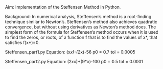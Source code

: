 Aim:
Implementation of the Steffensen Method in Python.

Background:
In numerical analysis, Steffensen’s method is a root-finding technique similar to Newton’s. Steffensen’s method also achieves quadratic convergence, but without using derivatives as Newton’s method does. The simplest form of the formula for Steffensen’s method occurs when it is used to find the zeros, or roots, of a function f that is to find the values of x*, that satisfies f(x*)=0.



Steffensen_part1.py
Equation: (x*x)-(2*x)-56
p0 = 0.7
tol = 0.0005


Steffensen_part2.py
Equation: (2*x*x)+(9*x)-100
p0 = 0.5
tol = 0.0001
